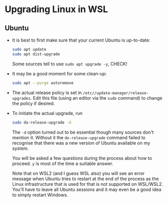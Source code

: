 # Upgrading Linux in WSL

## Ubuntu

-   It is best to first make sure that your current Ubuntu is up-to-date:

    ```bash
    sudo apt update
    sudo apt dist-upgrade
    ```

    Some sources tell to use `sudo apt upgrade -y`, CHECK!

-   It may be a good moment for some clean-up:

    ```bash
    sudo apt --purge autoremove
    ```

-   The actual release policy is set in `/etc//update-manager/release-upgrades`.
    Edit this file (using an editor via the `sudo` command) to change the policy
    if desired.

-   To initiate the actual upgrade, run

    ```bash
    sudo do-release-upgrade -d
    ```

    The `-d` option turned out to be essential though many sources don't mention it.
    Without it the `do-release-upgrade` command failed to recognise that there was a
    new version of Ubuntu available on my system.

    You will be asked a few questions during the process about how to proceed. 
    `y` is most of the time a suitable answer.

    Note that on WSL2 (and I guess WSL also) you will see an error message when 
    Ubuntu tries to restart at the end of the process as the Linux infrastructure that
    is used for that is not supported on WSL/WSL2. You'll have to leave all Ubuntu sessions
    and it may even be a good idea to simply restart Windows.
